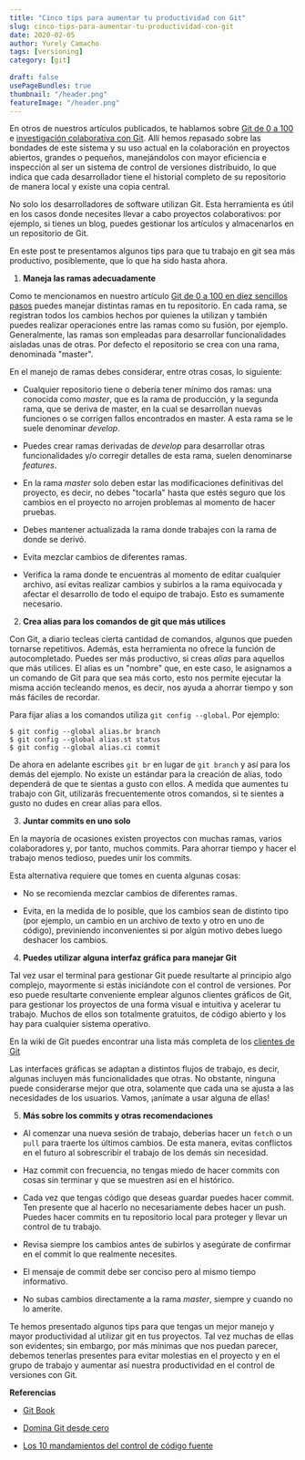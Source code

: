 ```yaml
---
title: "Cinco tips para aumentar tu productividad con Git"
slug: cinco-tips-para-aumentar-tu-productividad-con-git
date: 2020-02-05
author: Yurely Camacho
tags: [versioning]
category: [git]
 
draft: false
usePageBundles: true
thumbnail: "/header.png"
featureImage: "/header.png"
---
```



<!-- # Cinco tips para aumentar tu productividad con Git -->
<!-- **Por Yurely Camacho** -->

En otros de nuestros artículos publicados, te hablamos sobre [Git de 0 a
100](https://opensciencelabs.org/blog/git-de-en-diez-sencillos-pasos/) e
[investigación colaborativa con
Git](https://opensciencelabs.org/blog/investigacion-colaborativa-con-git/). Allí
hemos repasado sobre las bondades de este sistema y su uso actual en la
colaboración en proyectos abiertos, grandes o pequeños, manejándolos con mayor
eficiencia e inspección al ser un sistema de control de versiones distribuido, lo
que indica que cada desarrollador tiene el historial completo de su repositorio
de manera local y existe una copia central.

<!-- TEASER_END -->

No solo los desarrolladores de software utilizan Git. Esta herramienta
es útil en los casos donde necesites llevar a cabo proyectos
colaborativos: por ejemplo, si tienes un blog, puedes gestionar los
artículos y almacenarlos en un repositorio de Git.

En este post te presentamos algunos tips para que tu trabajo en git sea
más productivo, posiblemente, que lo que ha sido hasta ahora.

1. **Maneja las ramas adecuadamente**

Como te mencionamos en nuestro artículo [Git de 0 a 100 en diez sencillos
pasos](https://opensciencelabs.org/blog/git-de-en-diez-sencillos-pasos/) puedes
manejar distintas ramas en tu repositorio. En cada rama, se registran todos los
cambios hechos por quienes la utilizan y también puedes realizar operaciones
entre las ramas como su fusión, por ejemplo. Generalmente, las ramas son
empleadas para desarrollar funcionalidades aisladas unas de otras. Por defecto
el repositorio se crea con una rama, denominada "master".

En el manejo de ramas debes considerar, entre otras cosas, lo siguiente:

- Cualquier repositorio tiene o debería tener mínimo dos ramas: una
  conocida como *master*, que es la rama de producción, y la segunda
  rama, que se deriva de master, en la cual se desarrollan nuevas
  funciones o se corrigen fallos encontrados en master. A esta rama se
  le suele denominar *develop*.

- Puedes crear ramas derivadas de *develop* para desarrollar otras
  funcionalidades y/o corregir detalles de esta rama, suelen denominarse
  *features*.

- En la rama *master* solo deben estar las modificaciones definitivas del
  proyecto, es decir, no debes "tocarla" hasta que estés seguro
  que los cambios en el proyecto no arrojen problemas al momento de
  hacer pruebas.

- Debes mantener actualizada la rama donde trabajes con la rama de donde se derivó.

- Evita mezclar cambios de diferentes ramas.

- Verifica la rama donde te encuentras al momento de editar cualquier
  archivo, así evitas realizar cambios y subirlos a la rama equivocada y
  afectar el desarrollo de todo el equipo de trabajo. Esto es sumamente
  necesario.

2. **Crea alias para los comandos de git que más utilices**

Con Git, a diario tecleas cierta cantidad de comandos, algunos que
pueden tornarse repetitivos. Además, esta herramienta no ofrece la
función de autocompletado. Puedes ser más productivo, si creas *alias*
para aquellos que más utilices. El alias es un "nombre" que, en este
caso, le asignamos a un comando de Git para que sea más corto, esto nos
permite ejecutar la misma acción tecleando menos, es decir, nos ayuda a
ahorrar tiempo y son más fáciles de recordar.

Para fijar alias a los comandos utiliza `git config --global`. Por ejemplo:

```
$ git config --global alias.br branch
$ git config --global alias.st status
$ git config --global alias.ci commit
```

De ahora en adelante escribes `git br` en lugar de `git branch` y así
para los demás del ejemplo. No existe un estándar para la creación de
alias, todo dependerá de que te sientas a gusto con ellos. A medida que
aumentes tu trabajo con Git, utilizarás frecuentemente otros comandos,
si te sientes a gusto no dudes en crear alias para ellos.

3. **Juntar commits en uno solo**

En la mayoría de ocasiones existen proyectos con muchas ramas, varios
colaboradores y, por tanto, muchos commits. Para ahorrar tiempo y hacer el
trabajo menos tedioso, puedes unir los commits.

Esta alternativa requiere que tomes en cuenta algunas cosas:

- No se recomienda mezclar cambios de diferentes ramas.

- Evita, en la medida de lo posible, que los cambios sean de distinto
  tipo (por ejemplo, un cambio en un archivo de texto y otro en uno de
  código), previniendo inconvenientes si por algún motivo debes luego
  deshacer los cambios.

4. **Puedes utilizar alguna interfaz gráfica para manejar Git**

Tal vez usar el terminal para gestionar Git puede resultarte al
principio algo complejo, mayormente si estás iniciándote con el control
de versiones. Por eso puede resultarte conveniente emplear algunos
clientes gráficos de Git, para gestionar los proyectos de una forma
visual e intuitiva y acelerar tu trabajo. Muchos de ellos son totalmente
gratuitos, de código abierto y los hay para cualquier sistema operativo.

En la wiki de Git puedes encontrar una lista más completa de los
[clientes de Git](https://git.wiki.kernel.org/index.php/Interfaces,_frontends,_and_tools#Graphical_Interfaces)

Las interfaces gráficas se adaptan a distintos flujos de trabajo, es
decir, algunas incluyen más funcionalidades que otras. No obstante,
ninguna puede considerarse mejor que otra, solamente que cada una se
ajusta a las necesidades de los usuarios. Vamos, ¡anímate a usar alguna de ellas!

5. **Más sobre los commits y otras recomendaciones**

-  Al comenzar una nueva sesión de trabajo, deberías hacer un `fetch` o
  un `pull` para traerte los últimos cambios. De esta  manera, evitas
  conflictos en el futuro al sobrescribir el trabajo de los demás sin
  necesidad.

- Haz commit con frecuencia, no tengas miedo de hacer
  commits con cosas sin terminar y que se muestren así en el
  histórico.

- Cada vez que tengas código que deseas guardar puedes hacer commit. Ten
  presente que al hacerlo no necesariamente debes hacer un push.
  Puedes hacer commits en tu repositorio local para proteger y llevar un
  control de tu trabajo.

- Revisa siempre los cambios antes de subirlos y asegúrate de confirmar
  en el commit lo que realmente necesites.

- El mensaje de commit debe ser conciso pero al mismo tiempo
  informativo.

- No subas cambios directamente a la rama *master*, siempre y cuando no lo
  amerite.

Te hemos presentado algunos tips para que tengas un mejor manejo y mayor
productividad al utilizar git en tus proyectos. Tal vez muchas de ellas
son evidentes; sin embargo, por más mínimas que nos puedan parecer,
debemos tenerlas presentes para evitar molestias en el proyecto y en el
grupo de trabajo y aumentar así nuestra productividad en el control de
versiones con Git.

**Referencias**

- [Git Book](https://git-scm.com/book/es/v2)

- [Domina Git desde cero](https://sargantanacode.es/post/using-git-aliases-to-increase-our-productivity)

- [Los 10 mandamientos del control de código fuente](https://www.campusmvp.es/recursos/post/los-10-mandamientos-del-control-de-codigo-fuente.aspx)
